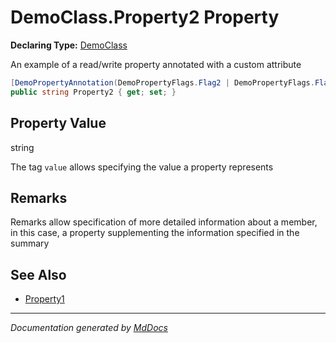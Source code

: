 ﻿<!--  
 =================================================================   
   Auto-Generated:   
   The contents of this file were generated by a tool.  
   Changes to this file may be list if the file is regenerated  
 =================================================================   
-->

# DemoClass.Property2 Property

**Declaring Type:** [DemoClass](../index.md)

An example of a read\/write property annotated with a custom attribute

```csharp
[DemoPropertyAnnotation(DemoPropertyFlags.Flag2 | DemoPropertyFlags.Flag3)]
public string Property2 { get; set; }
```

## Property Value

string

The tag `value` allows specifying the value a property represents

## Remarks

Remarks allow specification of more detailed information about a member, in this case, a property supplementing the information specified in the summary

## See Also

- [Property1](Property1.md)

___

*Documentation generated by [MdDocs](https://github.com/ap0llo/mddocs)*
